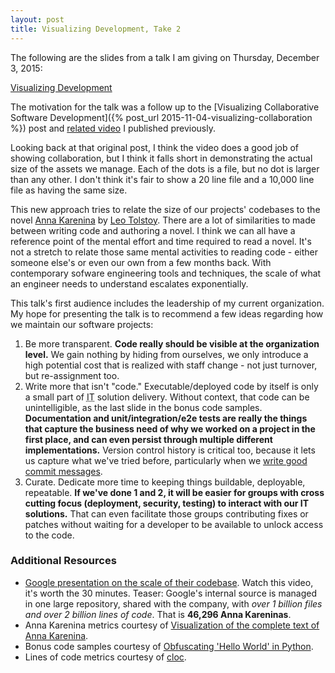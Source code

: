 ```yaml
---
layout: post
title: Visualizing Development, Take 2
---
```


The following are the slides from a talk I am giving on Thursday, December 3, 2015:

[Visualizing Development](https://docs.google.com/presentation/d/1apvuR7xTVIPQ9G_kPRSN9Hk6t9eONV7m8MaDc2OT95s/edit?usp=sharing)

The motivation for the talk was a follow up to the [Visualizing Collaborative Software Development]({% post_url 2015-11-04-visualizing-collaboration %}) post and [related video](https://www.youtube.com/watch?v=FVSVhKSBYrs) I published previously.

Looking back at that original post, I think the video does a good job of showing collaboration, but I think it falls short in demonstrating the actual size of the assets we manage. Each of the dots is a file, but no dot is larger than any other. I don't think it's fair to show a 20 line file and a 10,000 line file as having the same size.

This new approach tries to relate the size of our projects' codebases to the novel [Anna Karenina](https://en.wikipedia.org/wiki/Anna_Karenina) by [Leo Tolstoy](https://en.wikipedia.org/wiki/Leo_Tolstoy). There are a lot of similarities to made between writing code and authoring a novel. I think we can all have a reference point of the mental effort and time required to read a novel. It's not a stretch to relate those same mental activities to reading code - either someone else's or even our own from a few months back. With contemporary sofware engineering tools and techniques, the scale of what an engineer needs to understand escalates exponentially. 

This talk's first audience includes the leadership of my current organization. My hope for presenting the talk is to recommend a few ideas regarding how we maintain our software projects:

1. Be more transparent. **Code really should be visible at the organization level.** We gain nothing by hiding from ourselves, we only introduce a high potential cost that is realized with staff change - not just turnover, but re-assignment too.
2. Write more that isn't "code." Executable/deployed code by itself is only a small part of <abbr title="Information Technology">IT</abbr> solution delivery. Without context, that code can be unintelligible, as the last slide in the bonus code samples. **Documentation and unit/integration/e2e tests are really the things that capture the business need of why we worked on a project in the first place, and can even persist through multiple different implementations.** Version control history is critical too, because it lets us capture what we've tried before, particularly when we [write good commit messages](http://chris.beams.io/posts/git-commit/).
3. Curate. Dedicate more time to keeping things buildable, deployable, repeatable. **If we've done 1 and 2, it will be easier for groups with cross cutting focus (deployment, security, testing) to interact with our IT solutions.** That can even facilitate those groups contributing fixes or patches without waiting for a developer to be available to unlock access to the code.

### Additional Resources

* [Google presentation on the scale of their codebase](https://www.youtube.com/watch?v=W71BTkUbdqE). Watch this video, it's worth the 30 minutes. Teaser: Google's internal source is managed in one large repository, shared with the company, with *over 1 billion files and over 2 billion lines of code*. That is **46,296 Anna Kareninas**.
* Anna Karenina metrics courtesy of [Visualization of the complete text of Anna Karenina](http://lab.softwarestudies.com/2010/11/anna-karenina.html).
* Bonus code samples courtesy of [Obfuscating 'Hello World' in Python](https://benkurtovic.com/2014/06/01/obfuscating-hello-world.html).
* Lines of code metrics courtesy of [cloc](https://github.com/AlDanial/cloc).